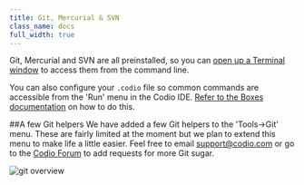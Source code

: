 ```yaml
---
title: Git, Mercurial & SVN
class_name: docs
full_width: true
---
```


Git, Mercurial and SVN are all preinstalled, so you can [open up a Terminal window](/docs/boxes/terminal) to access them from the command line.

You can also configure your `.codio` file so common commands are accessible from the 'Run' menu in the Codio IDE. [Refer to the Boxes documentation](/docs/boxes/run) on how to do this.

##A few Git helpers
We have added a few Git helpers to the 'Tools->Git' menu. These are fairly limited at the moment but we plan to extend this menu to make life a little easier. Feel free to email support@codio.com or go to the [Codio Forum](http://forum.codio.com) to add requests for more Git sugar.

![git overview](/img/docs/git-overview.png)